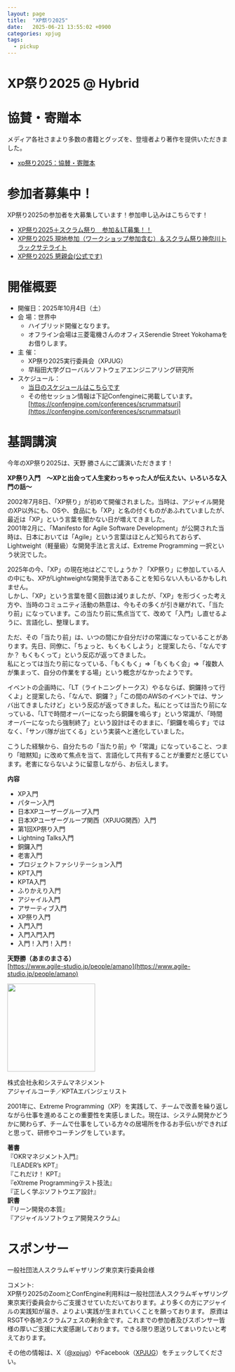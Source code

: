 ```yaml
---
layout: page
title:  "XP祭り2025"
date:   2025-06-21 13:55:02 +0900
categories: xpjug
tags:
  - pickup
---
```


# XP祭り2025 @ Hybrid

# 協賛・寄贈本

メディア各社さまより多数の書籍とグッズを、登壇者より著作を提供いただきました。

- [xp祭り2025：協賛・寄贈本](/pages/2025/sponsor.html)

# 参加者募集中！
XP祭り2025の参加者を大募集しています！参加申し込みはこちらです！
- [XP祭り2025＋スクラム祭り　参加＆LT募集！！](https://xpjug.connpass.com/event/364203/)
- [XP祭り2025 現地参加（ワークショップ参加含む）＆スクラム祭り神奈川トラックサテライト](https://xpjug.connpass.com/event/366382/)
- [XP祭り2025 懇親会(公式です)](https://xpjug.connpass.com/event/364208/)

# 開催概要
- 開催日：2025年10月4日（土）  
- 会 場：世界中  
  - ハイブリッド開催となります。  
  - オフライン会場は三菱電機さんのオフィスSerendie Street Yokohamaをお借りします。  
- 主 催：  
  - XP祭り2025実行委員会（XPJUG）  
  - 早稲田大学グローバルソフトウェアエンジニアリング研究所  
- スケジュール：
  -  [当日のスケジュールはこちらです](https://docs.google.com/spreadsheets/d/11Mis6B-6TizlJA3-pGAXYD1LIadEbHp49bKHMvz5Cqc)
  - その他セッション情報は下記Confengineに掲載しています。
  [https://confengine.com/conferences/scrummatsuri](https://confengine.com/conferences/scrummatsuri)

# 基調講演  
今年のXP祭り2025は、天野 勝さんにご講演いただきます！

**XP祭り入門　～XPと出会って人生変わっちゃった人が伝えたい、いろいろな入門の話～**

2002年7月8日、「XP祭り」が初めて開催されました。当時は、アジャイル開発のXP以外にも、OSや、食品にも「XP」と名の付くものがあふれていましたが、最近は「XP」という言葉を聞かない日が増えてきました。  
2001年2月に、「Manifesto for Agile Software Development」が公開された当時は、日本においては「Agile」という言葉はほとんど知られておらず、Lightweight（軽量級）な開発手法と言えば、Extreme Programming 一択という状況でした。

2025年の今、「XP」の現在地はどこでしょうか？「XP祭り」に参加している人の中にも、XPがLightweightな開発手法であることを知らない人もいるかもしれません。  
しかし、「XP」という言葉を聞く回数は減りましたが、「XP」を形づくった考え方や、当時のコミュニティ活動の熱意は、今もその多くが引き継がれて、「当たり前」になっています。この当たり前に焦点当てて、改めて「入門」し直せるように、言語化し、整理します。

ただ、その「当たり前」は、いつの間にか自分だけの常識になっていることがあります。先日、同僚に、「ちょっと、もくもくしよう」と提案したら、「なんですか？ もくもくって」という反応が返ってきました。  
私にとっては当たり前になっている、「もくもく」⇒「もくもく会」⇒「複数人が集まって、自分の作業をする場」という概念がなかったようです。

イベントの企画時に、「LT（ライトニングトークス）やるならば、銅鑼持って行くよ」と提案したら、「なんで、銅鑼？」「この間のAWSのイベントでは、サンバ出てきましたけど」という反応が返ってきました。私にとっては当たり前になっている、「LTで時間オーバーになったら銅鑼を鳴らす」という常識が、「時間オーバーになったら強制終了」という設計はそのままに、「銅鑼を鳴らす」ではなく、「サンバ隊が出てくる」という実装へと進化していました。

こうした経験から、自分たちの「当たり前」や「常識」になっていること、つまり「暗黙知」に改めて焦点を当て、言語化して共有することが重要だと感じています。老害にならないように留意しながら、お伝えします。

**内容**  
* XP入門
* パターン入門
* 日本XPユーザーグループ入門
* 日本XPユーザーグループ関西（XPJUG関西）入門
* 第1回XP祭り入門
* Lightning Talks入門
* 銅鑼入門
* 老害入門
* プロジェクトファシリテーション入門
* KPT入門
* KPTA入門
* ふりかえり入門
* アジャイル入門
* アサーティブ入門
* XP祭り入門
* 入門入門
* 入門入門入門
* 入門！入門！入門！

**天野勝（あまのまさる）**  
[https://www.agile-studio.jp/people/amano](https://www.agile-studio.jp/people/amano)

<img style="width:200px" src="https://storage.googleapis.com/studio-cms-assets/projects/BRO3P4y7qD/s-1200x1200_v-fms_webp_fb26dbe8-60bc-4279-8ca4-4b601611d6c6_small.webp"/>

株式会社永和システムマネジメント  
アジャイルコーチ／KPTAエバンジェリスト

2001年に、Extreme Programming（XP）を実践して、チームで改善を繰り返しながら仕事を進めることの重要性を実感しました。現在は、システム開発かどうかに関わらず、チームで仕事をしている方々の居場所を作るお手伝いができればと思って、研修やコーチングをしています。

**著書**  
『OKRマネジメント入門』  
『LEADER’s KPT』  
『これだけ！ KPT』  
『eXtreme Programmingテスト技法』  
『正しく学ぶソフトウエア設計』  
**訳書**  
『リーン開発の本質』  
『アジャイルソフトウェア開発スクラム』  

# スポンサー
一般社団法人スクラムギャザリング東京実行委員会様

コメント:  
XP祭り2025のZoomとConfEngine利用料は一般社団法人スクラムギャザリング東京実行委員会からご支援させていただいております。より多くの方にアジャイルの実践知が届き、よりよい実践が生まれていくことを願っております。
原資はRSGTや各地スクラムフェスの剰余金です。これまでの参加者及びスポンサー皆様の厚いご支援に大変感謝しております。できる限り恩送りしてまいりたいと考えております。

その他の情報は、X（[@xpjug](https://x.com/xpjug)）やFacebook（[XPJUG](https://www.facebook.com/Xpjug/)）をチェックしてください。
